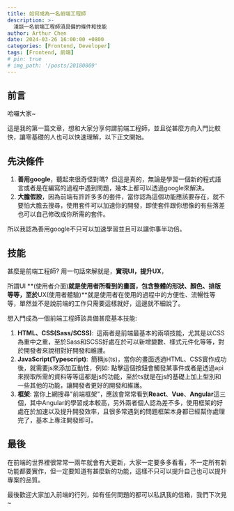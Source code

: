 ```yaml
---
title: 如何成為一名前端工程師
description: >-
  淺談一名前端工程師須具備的條件和技能
author: Arthur Chen
date: 2024-03-26 16:00:00 +0800
categories: [Frontend, Developer]
tags: [Frontend, 前端]
# pin: true
# img_path: '/posts/20180809'
---
```


## 前言
哈囉大家~ 

這是我的第一篇文章，想和大家分享何謂前端工程師，並且從甚麼方向入門比較快，讓零基礎的人也可以快速理解，以下正文開始。

## 先決條件
1. **善用google**，聽起來很奇怪對嗎?&ensp;但這是真的，無論是學習一個新的程式語言或者是在編寫的過程中遇到問題，幾本上都可以透過google來解決。
2. **大膽假設**，因為前端有許許多多的套件，當你認為這個功能應該要存在，就不要怕大膽去搜尋，使用套件可以加速你的開發，即使套件跟你想像的有些落差也可以自己修改成你所需的套件。

所以我認為善用google不只可以加速學習並且可以讓你事半功倍。


## 技能
甚麼是前端工程師? 用一句話來解就是，**實現UI，提升UX**，

所謂UI **(使用者介面)**就是使用者所看到的畫面，包含整體的形狀、顏色、排版等等，至於**UX(使用者體驗)**就是使用者在使用的過程中的方便性、流暢性等等，單然並不是說前端的工作只需要這樣就好，這邊就不細說了。

想入門成為一個前端工程師該具備甚麼基本技能:
1. **HTML、CSS(Sass/SCSS)**:&ensp;這兩者是前端最基本的兩項技能，尤其是以CSS為重中之重，至於Sass和SCSS好處在於可以新增變數、樣式元件化等等，對於開發者來說相對好開發和維護。
2. **JavaScript(Typescript)**:&ensp;簡稱js(ts)，當你的畫面透過HTML、CSS實作成功後，就需要js來添加互動性，例如: 點擊這個按鈕會觸發某事件或者是透過api來撈取所需的資料等等這都是js的功能，至於ts就是在js的基礎上加上型別和一些其他的功能，讓開發者更好的開發和維護。
3. **框架**: 當你上網搜尋"前端框架"，應該會常常看到**React**、**Vue**、**Angular**這三個，其中Angular的學習成本較高，另外兩者個人認為差不多，使用框架的好處在於加速以及提升開發效率，且很多常遇到的問題框架本身都已經幫你處理完了，基本上專注開發即可。

## 最後
在前端的世界裡很常常一兩年就會有大更新，大家一定要多多看看，不一定所有新功能都要實作，但一定要知道有甚麼新的功能，這樣不只可以提升自己也可以提升專案的品質。

最後歡迎大家加入前端的行列，如有任何問題的都可以私訊我的信箱，我們下次見~


<!-- [nodejs]: https://nodejs.org/
[starter]: https://github.com/cotes2020/chirpy-starter
[pages-workflow-src]: https://docs.github.com/en/pages/getting-started-with-github-pages/configuring-a-publishing-source-for-your-github-pages-site#publishing-with-a-custom-github-actions-workflow
[latest-tag]: https://github.com/cotes2020/jekyll-theme-chirpy/tags -->
